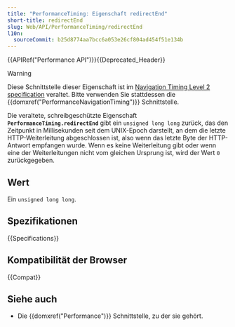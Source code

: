 ```yaml
---
title: "PerformanceTiming: Eigenschaft redirectEnd"
short-title: redirectEnd
slug: Web/API/PerformanceTiming/redirectEnd
l10n:
  sourceCommit: b25d8774aa7bcc6a053e26cf804ad454f51e134b
---
```


{{APIRef("Performance API")}}{{Deprecated_Header}}

> [!WARNING]
> Diese Schnittstelle dieser Eigenschaft ist im [Navigation Timing Level 2 specification](https://w3c.github.io/navigation-timing/#obsolete) veraltet. Bitte verwenden Sie stattdessen die {{domxref("PerformanceNavigationTiming")}}
> Schnittstelle.

Die veraltete, schreibgeschützte Eigenschaft
**`PerformanceTiming.redirectEnd`**
gibt ein `unsigned long long` zurück, das den Zeitpunkt in Millisekunden seit dem UNIX-Epoch darstellt, an dem die letzte HTTP-Weiterleitung abgeschlossen ist, also wenn das letzte Byte der HTTP-Antwort empfangen wurde. Wenn es keine Weiterleitung gibt oder wenn eine der Weiterleitungen nicht vom gleichen Ursprung ist, wird der Wert `0` zurückgegeben.

## Wert

Ein `unsigned long long`.

## Spezifikationen

{{Specifications}}

## Kompatibilität der Browser

{{Compat}}

## Siehe auch

- Die {{domxref("Performance")}} Schnittstelle, zu der sie gehört.
